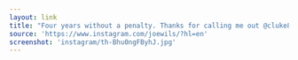 ```yaml
---
layout: link
title: "Four years without a penalty. Thanks for calling me out @cluke8. @snoridgecrossfit #burpeepenalty"
source: 'https://www.instagram.com/joewils/?hl=en'
screenshot: 'instagram/th-Bhu0ngFByhJ.jpg'
---
```


